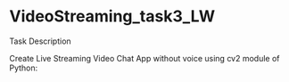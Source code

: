 # VideoStreaming_task3_LW
Task Description

Create Live Streaming Video Chat App without voice using cv2 module of Python: 

